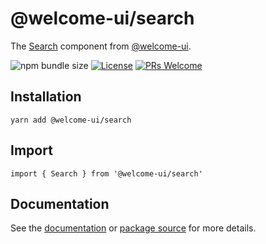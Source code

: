 # @welcome-ui/search

The [Search](http://welcome-ui.com/fields/search) component from [@welcome-ui](http://welcome-ui.com).

![npm bundle size](https://img.shields.io/bundlephobia/minzip/@welcome-ui/search) [![License](https://img.shields.io/npm/l/welcome-ui.svg)](https://github.com/WTTJ/welcome-ui/blob/master/LICENSE) [![PRs Welcome](https://img.shields.io/badge/PRs-welcome-mediumspringgreen.svg)](ttps://github.com/WTTJ/welcome-ui/blob/master/CONTRIBUTING.md)

## Installation

    yarn add @welcome-ui/search

## Import

    import { Search } from '@welcome-ui/search'

## Documentation

See the [documentation](http://welcome-ui.com/fields/search) or [package source](https://github.com/WTTJ/welcome-ui/tree/master/packages/Search) for more details.
